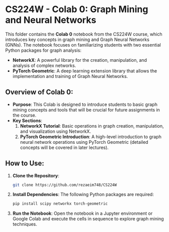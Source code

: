 
# CS224W - Colab 0: Graph Mining and Neural Networks

This folder contains the **Colab 0** notebook from the CS224W course, which introduces key concepts in graph mining and Graph Neural Networks (GNNs). The notebook focuses on familiarizing students with two essential Python packages for graph analysis:

- **NetworkX**: A powerful library for the creation, manipulation, and analysis of complex networks.
- **PyTorch Geometric**: A deep learning extension library that allows the implementation and training of Graph Neural Networks.

## Overview of Colab 0:
- **Purpose**: This Colab is designed to introduce students to basic graph mining concepts and tools that will be crucial for future assignments in the course.
- **Key Sections**:
  1. **NetworkX Tutorial**: Basic operations in graph creation, manipulation, and visualization using NetworkX.
  2. **PyTorch Geometric Introduction**: A high-level introduction to graph neural network operations using PyTorch Geometric (detailed concepts will be covered in later lectures).

## How to Use:
1. **Clone the Repository**:
   ```bash
   git clone https://github.com/rezaeim748/CS224W
   ```
2. **Install Dependencies**:
   The following Python packages are required:
   ```bash
   pip install scipy networkx torch-geometric
   ```
3. **Run the Notebook**:
   Open the notebook in a Jupyter environment or Google Colab and execute the cells in sequence to explore graph mining techniques.
